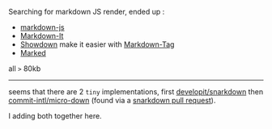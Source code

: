 Searching for markdown JS render, ended up :  
- [markdown-js](https://github.com/evilstreak/markdown-js)
- [Markdown-It](https://github.com/markdown-it/markdown-it)
- [Showdown](https://github.com/showdownjs/showdown) make it easier with [Markdown-Tag](https://github.com/MarketingPipeline/Markdown-Tag)
- [Marked](https://github.com/markedjs/marked)

all `>` 80kb  

---

seems that there are 2 `tiny` implementations, first [developit/snarkdown](https://github.com/developit/snarkdown) then [commit-intl/micro-down](https://github.com/commit-intl/micro-down) (found via a [snarkdown pull request](https://github.com/developit/snarkdown/pull/18#issuecomment-382701991)).  

I adding both together here.  

